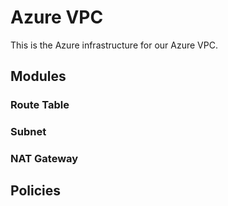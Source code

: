 # Azure VPC

This is the Azure infrastructure for our Azure VPC.

## Modules 

### Route Table

### Subnet

### NAT Gateway

## Policies